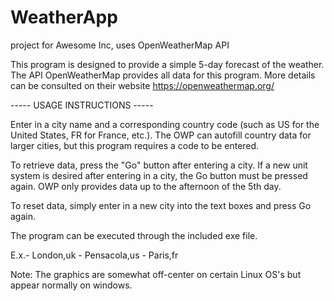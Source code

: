 # WeatherApp
project for Awesome Inc, uses OpenWeatherMap API

This program is designed to provide a simple 5-day forecast of the weather.
The API OpenWeatherMap provides all data for this program. More details can
be consulted on their website https://openweathermap.org/ 

----- USAGE INSTRUCTIONS -----

Enter in a city name and a corresponding country code (such as US for the 
United States, FR for France, etc.). The OWP can autofill country data for
larger cities, but this program requires a code to be entered.

To retrieve data, press the "Go" button after entering a city. If a new unit
system is desired after entering in a city, the Go button must be pressed again.
OWP only provides data up to the afternoon of the 5th day.

To reset data, simply enter in a new city into the text boxes and press Go again.

The program can be executed through the included exe file.

E.x.- London,uk
    - Pensacola,us
    - Paris,fr
    
Note: The graphics are somewhat off-center on certain Linux OS's but appear
normally on windows.
